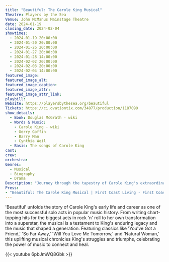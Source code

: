 ```yaml
---
title: "Beautiful: The Carole King Musical"
Theatre: Players by the Sea
Venue: John McManus Mainstage Theatre
date: 2024-01-19
closing_date: 2024-02-04
showtimes:
  - 2024-01-19 20:00:00
  - 2024-01-20 20:00:00
  - 2024-01-26 20:00:00
  - 2024-01-27 20:00:00
  - 2024-01-28 14:00:00
  - 2024-02-02 20:00:00
  - 2024-02-03 20:00:00
  - 2024-02-04 14:00:00
featured_image: 
featured_image_alt: 
featured_image_caption: 
featured_image_attr: 
featured_image_attr_link: 
playbill:
Website: https://playersbythesea.org/beautiful
Tickets: https://ci.ovationtix.com/34877/production/1187099
show_details: 
  - Book: Douglas McGrath - wiki
  - Words & Music:
    - Carole King - wiki
    - Gerry Goffin
    - Barry Man
    - Cynthia Weil
  - Basis: The songs of Carole King
cast:
crew:
orchestra:
Genres:
  - Musical
  - Biography
  - Drama
Description: "Journey through the tapestry of Carole King's extraordinary rise to stardom, from talented teenager to celebrated songwriter and performer. 'Beautiful' tells the inspiring true story of King's remarkable journey, underscored by the soundtrack of a generation."
Press: 
- "Beautiful: The Carole King Musical | First Coast Living - First Coast News": https://www.firstcoastnews.com/video/entertainment/television/first-coast-living/beautiful-the-carole-king-musical/77-298a1449-76eb-421e-a80c-23caefb73b01
---
```

'Beautiful' unfolds the story of Carole King's early life and career as one of the most successful solo acts in popular music history. From writing chart-topping hits for the biggest acts in rock 'n' roll to her own transformation into a superstar, the musical is a testament to King's enduring legacy and the music that shaped a generation. Featuring classics like 'You've Got a Friend,' 'So Far Away,' 'Will You Love Me Tomorrow,' and 'Natural Woman,' this uplifting musical chronicles King's struggles and triumphs, celebrating the power of music to connect and heal.

{{< youtube 6pbJmWQ8Gbk >}}